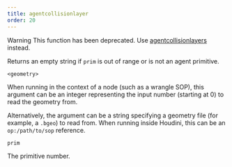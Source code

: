 ```yaml
---
title: agentcollisionlayer
order: 20
---
```

Warning
This function has been deprecated. Use [agentcollisionlayers](./agentcollisionlayers "Returns the names of an agent primitive’s collision layers.") instead.

Returns an empty string if `prim` is out of range or is not an agent primitive.

`<geometry>`

When running in the context of a node (such as a wrangle SOP), this argument can be an integer representing the input number (starting at 0) to read the geometry from.

Alternatively, the argument can be a string specifying a geometry file (for example, a `.bgeo`) to read from. When running inside Houdini, this can be an `op:/path/to/sop` reference.

`prim`

The primitive number.

